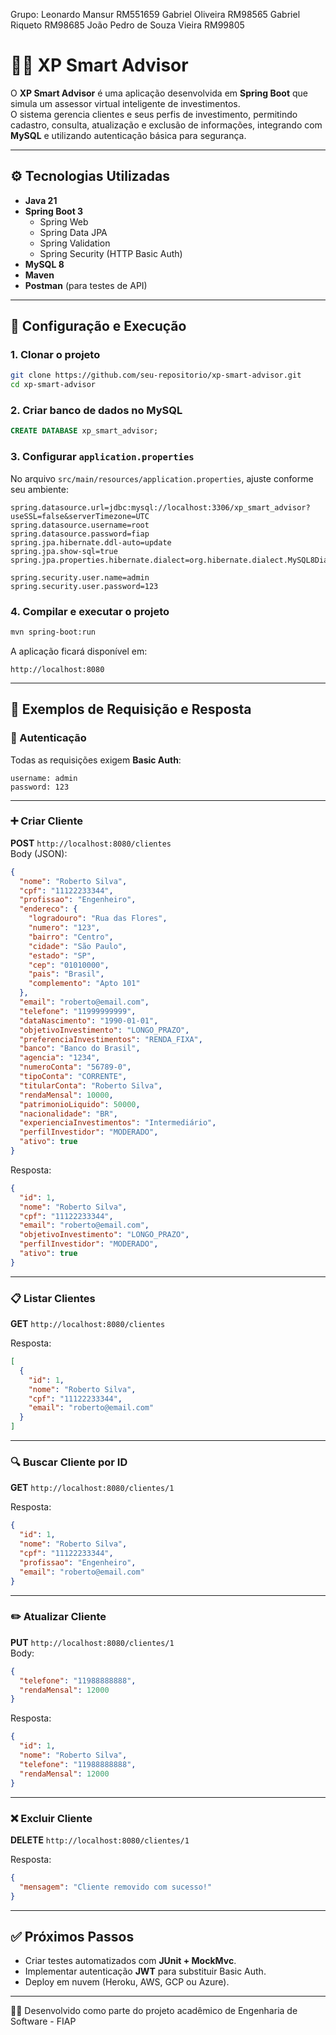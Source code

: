 Grupo:
Leonardo Mansur RM551659
Gabriel Oliveira RM98565
Gabriel Riqueto RM98685
João Pedro de Souza Vieira RM99805

# 🧑‍💻 XP Smart Advisor

O **XP Smart Advisor** é uma aplicação desenvolvida em **Spring Boot** que simula um assessor virtual inteligente de investimentos.  
O sistema gerencia clientes e seus perfis de investimento, permitindo cadastro, consulta, atualização e exclusão de informações, integrando com **MySQL** e utilizando autenticação básica para segurança.

---

## ⚙️ Tecnologias Utilizadas

- **Java 21**
- **Spring Boot 3**
  - Spring Web
  - Spring Data JPA
  - Spring Validation
  - Spring Security (HTTP Basic Auth)
- **MySQL 8**
- **Maven**
- **Postman** (para testes de API)

---

## 🚀 Configuração e Execução

### 1. Clonar o projeto
```bash
git clone https://github.com/seu-repositorio/xp-smart-advisor.git
cd xp-smart-advisor
```

### 2. Criar banco de dados no MySQL
```sql
CREATE DATABASE xp_smart_advisor;
```

### 3. Configurar `application.properties`
No arquivo `src/main/resources/application.properties`, ajuste conforme seu ambiente:

```properties
spring.datasource.url=jdbc:mysql://localhost:3306/xp_smart_advisor?useSSL=false&serverTimezone=UTC
spring.datasource.username=root
spring.datasource.password=fiap
spring.jpa.hibernate.ddl-auto=update
spring.jpa.show-sql=true
spring.jpa.properties.hibernate.dialect=org.hibernate.dialect.MySQL8Dialect

spring.security.user.name=admin
spring.security.user.password=123
```

### 4. Compilar e executar o projeto
```bash
mvn spring-boot:run
```

A aplicação ficará disponível em:
```
http://localhost:8080
```

---

## 📌 Exemplos de Requisição e Resposta

### 🔑 Autenticação
Todas as requisições exigem **Basic Auth**:  
```
username: admin
password: 123
```

---

### ➕ Criar Cliente
**POST** `http://localhost:8080/clientes`  
Body (JSON):
```json
{
  "nome": "Roberto Silva",
  "cpf": "11122233344",
  "profissao": "Engenheiro",
  "endereco": {
    "logradouro": "Rua das Flores",
    "numero": "123",
    "bairro": "Centro",
    "cidade": "São Paulo",
    "estado": "SP",
    "cep": "01010000",
    "pais": "Brasil",
    "complemento": "Apto 101"
  },
  "email": "roberto@email.com",
  "telefone": "11999999999",
  "dataNascimento": "1990-01-01",
  "objetivoInvestimento": "LONGO_PRAZO",
  "preferenciaInvestimentos": "RENDA_FIXA",
  "banco": "Banco do Brasil",
  "agencia": "1234",
  "numeroConta": "56789-0",
  "tipoConta": "CORRENTE",
  "titularConta": "Roberto Silva",
  "rendaMensal": 10000,
  "patrimonioLiquido": 50000,
  "nacionalidade": "BR",
  "experienciaInvestimentos": "Intermediário",
  "perfilInvestidor": "MODERADO",
  "ativo": true
}
```

Resposta:
```json
{
  "id": 1,
  "nome": "Roberto Silva",
  "cpf": "11122233344",
  "email": "roberto@email.com",
  "objetivoInvestimento": "LONGO_PRAZO",
  "perfilInvestidor": "MODERADO",
  "ativo": true
}
```

---

### 📋 Listar Clientes
**GET** `http://localhost:8080/clientes`  

Resposta:
```json
[
  {
    "id": 1,
    "nome": "Roberto Silva",
    "cpf": "11122233344",
    "email": "roberto@email.com"
  }
]
```

---

### 🔍 Buscar Cliente por ID
**GET** `http://localhost:8080/clientes/1`

Resposta:
```json
{
  "id": 1,
  "nome": "Roberto Silva",
  "cpf": "11122233344",
  "profissao": "Engenheiro",
  "email": "roberto@email.com"
}
```

---

### ✏️ Atualizar Cliente
**PUT** `http://localhost:8080/clientes/1`  
Body:
```json
{
  "telefone": "11988888888",
  "rendaMensal": 12000
}
```

Resposta:
```json
{
  "id": 1,
  "nome": "Roberto Silva",
  "telefone": "11988888888",
  "rendaMensal": 12000
}
```

---

### ❌ Excluir Cliente
**DELETE** `http://localhost:8080/clientes/1`  

Resposta:
```json
{
  "mensagem": "Cliente removido com sucesso!"
}
```

---

## ✅ Próximos Passos
- Criar testes automatizados com **JUnit + MockMvc**.  
- Implementar autenticação **JWT** para substituir Basic Auth.  
- Deploy em nuvem (Heroku, AWS, GCP ou Azure).  

---
👨‍💻 Desenvolvido como parte do projeto acadêmico de Engenharia de Software - FIAP

